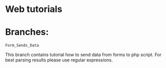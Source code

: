 # Web tutorials

# Branches:
	Form_Sends_Data
This branch contains tutorial how to send data from forms to php script. For best parsing results please use regular expressions.